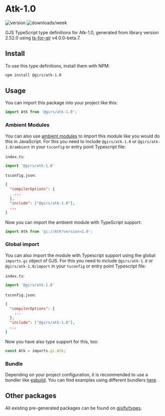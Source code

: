
# Atk-1.0

![version](https://img.shields.io/npm/v/@girs/atk-1.0)
![downloads/week](https://img.shields.io/npm/dw/@girs/atk-1.0)


GJS TypeScript type definitions for Atk-1.0, generated from library version 2.52.0 using [ts-for-gir](https://github.com/gjsify/ts-for-gir) v4.0.0-beta.7.


## Install

To use this type definitions, install them with NPM:
```bash
npm install @girs/atk-1.0
```

## Usage

You can import this package into your project like this:
```ts
import Atk from '@girs/atk-1.0';
```

### Ambient Modules

You can also use [ambient modules](https://github.com/gjsify/ts-for-gir/tree/main/packages/cli#ambient-modules) to import this module like you would do this in JavaScript.
For this you need to include `@girs/atk-1.0` or `@girs/atk-1.0/ambient` in your `tsconfig` or entry point Typescript file:

`index.ts`:
```ts
import '@girs/atk-1.0'
```

`tsconfig.json`:
```json
{
  "compilerOptions": {
    ...
  },
  "include": ["@girs/atk-1.0"],
  ...
}
```

Now you can import the ambient module with TypeScript support: 

```ts
import Atk from 'gi://Atk?version=1.0';
```

### Global import

You can also import the module with Typescript support using the global `imports.gi` object of GJS.
For this you need to include `@girs/atk-1.0` or `@girs/atk-1.0/import` in your `tsconfig` or entry point Typescript file:

`index.ts`:
```ts
import '@girs/atk-1.0'
```

`tsconfig.json`:
```json
{
  "compilerOptions": {
    ...
  },
  "include": ["@girs/atk-1.0"],
  ...
}
```

Now you have also type support for this, too:

```ts
const Atk = imports.gi.Atk;
```

### Bundle

Depending on your project configuration, it is recommended to use a bundler like [esbuild](https://esbuild.github.io/). You can find examples using different bundlers [here](https://github.com/gjsify/ts-for-gir/tree/main/examples).

## Other packages

All existing pre-generated packages can be found on [gjsify/types](https://github.com/gjsify/types).

